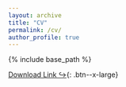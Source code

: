 ```yaml
---
layout: archive
title: "CV"
permalink: /cv/
author_profile: true
---
```


{% include base_path %}

[Download Link &#8618;](http://jenniferxkuo.github.io/files/CV_Aug2022.pdf){: .btn--x-large}


 <div id="adobe-dc-view" style="height: 360px; width: 500px;"></div>
 <script src="https://documentcloud.adobe.com/view-sdk/viewer.js"></script>
 <script type="text/javascript">
   document.addEventListener("adobe_dc_view_sdk.ready", function(){
     var adobeDCView = new AdobeDC.View({clientId: "8f59c97ef20e493dadf37f04ef395e87", divId: "adobe-dc-view"});
     adobeDCView.previewFile({
       content:{ location:
         { url: ""https://jenniferxkuo.github.io/files/CV_Aug2022.pdf"}},
       metaData:{fileName: "CV.pdf"}
     },
     {
       embedMode: "SIZED_CONTAINER"
     });
   });
 </script>
